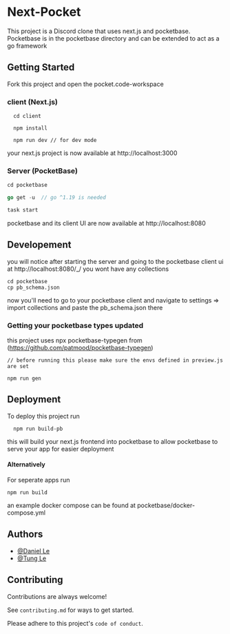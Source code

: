 # Next-Pocket
This project is a Discord clone that uses next.js and pocketbase. Pocketbase is in the pocketbase directory and can be extended to act as a go framework


## Getting Started

Fork this project and open the pocket.code-workspace

### client (Next.js)
```node
  cd client

  npm install
  
  npm run dev // for dev mode
```
your next.js project is now available at http://localhost:3000
### Server (PocketBase)
```go
cd pocketbase

go get -u  // go ^1.19 is needed

task start
```
pocketbase and its client UI are now available at http://localhost:8080
## Developement
you will notice after starting the server and going to the pocketbase client ui
at http://localhost:8080/_/ you wont have any collections
```
cd pocketbase
cp pb_schema.json

```
now you'll need to go to your pocketbase client and navigate to settings => import collections and paste the pb_schema.json there

### Getting your pocketbase types updated
this project uses npx pocketbase-typegen from (https://github.com/patmood/pocketbase-typegen)
```
// before running this please make sure the envs defined in preview.js are set

npm run gen

```
## Deployment

To deploy this project run

```node
  npm run build-pb
```
this will build your next.js frontend into pocketbase to allow pocketbase to serve your app for easier deployment

#### Alternatively

For seperate apps run

```node
npm run build
```

an example docker compose can be found at pocketbase/docker-compose.yml 




## Authors

- [@Daniel Le](https://www.github.com/daniel-le97)
- [@Tung Le](https://www.github.com/TungLe0319)


## Contributing

Contributions are always welcome!

See `contributing.md` for ways to get started.

Please adhere to this project's `code of conduct`.
